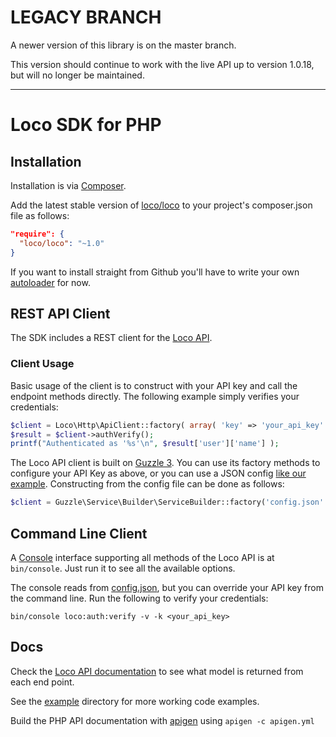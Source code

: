# LEGACY BRANCH

A newer version of this library is on the master branch.

This version should continue to work with the live API up to version 1.0.18, but will no longer be maintained.


---

# Loco SDK for PHP

## Installation

Installation is via [Composer](http://getcomposer.org/doc/00-intro.md#using-composer).

Add the latest stable version of [loco/loco](https://packagist.org/packages/loco/loco) to your project's composer.json file as follows:

```json
"require": {
  "loco/loco": "~1.0"
}
```

If you want to install straight from Github you'll have to write your own [autoloader](https://gist.github.com/jwage/221634) for now.


## REST API Client

The SDK includes a REST client for the [Loco API](https://localise.biz/api).


### Client Usage

Basic usage of the client is to construct with your API key and call the endpoint methods directly. The following example simply verifies your credentials:

```php
$client = Loco\Http\ApiClient::factory( array( 'key' => 'your_api_key' ) );
$result = $client->authVerify();
printf("Authenticated as '%s'\n", $result['user']['name'] );
```

The Loco API client is built on [Guzzle 3](http://guzzle3.readthedocs.org). You can use its factory methods to configure your API Key as above, or you can use a JSON config [like our example](https://github.com/loco/loco-php-sdk/blob/master/config.json.dist). Constructing from the config file can be done as follows:

```php
$client = Guzzle\Service\Builder\ServiceBuilder::factory('config.json' )->get('loco');
```


## Command Line Client

A [Console](http://symfony.com/doc/current/components/console/introduction.html) interface supporting all methods of the Loco API is at `bin/console`. Just run it to see all the available options.

The console reads from [config.json](https://github.com/loco/loco-php-sdk/blob/master/config.json.dist), but you can override your API key from the command line. Run the following to verify your credentials:

```
bin/console loco:auth:verify -v -k <your_api_key> 
```

## Docs

Check the [Loco API documentation](https://localise.biz/api) to see what model is returned from each end point.

See the [example](https://github.com/loco/loco-php-sdk/tree/master/example) directory for more working code examples.

Build the PHP API documentation with [apigen](http://apigen.org/) using `apigen -c apigen.yml`